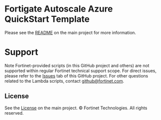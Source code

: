 # Fortigate Autoscale Azure QuickStart Template

Please see the [README](../README.md) on the main project for more information.

# Support
Note Fortinet-provided scripts (in this GitHub project and others) are not supported within regular Fortinet technical support scope.
For direct issues, please refer to the [Issues](https://github.com/fortinet/fortigate-autoscale/issues) tab of this GitHub project.
For other questions related to the Lambda scripts, contact [github@fortinet.com](mailto:github@fortinet.com).

## License
See the [License](../LICENSE) on the main project. © Fortinet Technologies. All rights reserved.
